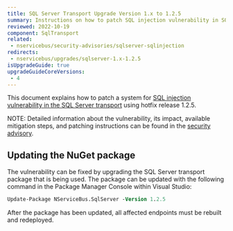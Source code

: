 ```yaml
---
title: SQL Server Transport Upgrade Version 1.x to 1.2.5
summary: Instructions on how to patch SQL injection vulnerability in SQL Server Transport version 1.x
reviewed: 2022-10-19
component: SqlTransport
related:
 - nservicebus/security-advisories/sqlserver-sqlinjection
redirects:
 - nservicebus/upgrades/sqlserver-1.x-1.2.5
isUpgradeGuide: true
upgradeGuideCoreVersions:
 - 4
---
```



This document explains how to patch a system for [SQL injection vulnerability in the SQL Server transport](https://github.com/Particular/NServiceBus.SqlServer/issues/272) using hotfix release 1.2.5.

NOTE: Detailed information about the vulnerability, its impact, available mitigation steps, and patching instructions can be found in the [security advisory](nservicebus/security-advisories/sqlserver-sqlinjection).


## Updating the NuGet package

The vulnerability can be fixed by upgrading the SQL Server transport package that is being used. The package can be updated with the following command in the Package Manager Console within Visual Studio:

```ps
Update-Package NServiceBus.SqlServer -Version 1.2.5
```

After the package has been updated, all affected endpoints must be rebuilt and redeployed.
